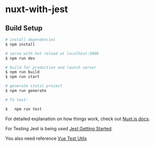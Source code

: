# nuxt-with-jest

## Build Setup

```bash
# install dependencies
$ npm install

# serve with hot reload at localhost:3000
$ npm run dev

# build for production and launch server
$ npm run build
$ npm run start

# generate static project
$ npm run generate

# To test:

$	npm run test

```


For detailed explanation on how things work, check out [Nuxt.js docs](https://nuxtjs.org).

For Testing Jest is being used  [Jest Getting Started](https://jestjs.io/docs/en/getting-started).

You also need reference [Vue Test Utils](https://vue-test-utils.vuejs.org/)
